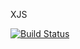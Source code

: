 XJS

[![Build Status](https://travis-ci.org/xjsframework/xjs.svg?branch=PLG-99)](https://travis-ci.org/xjsframework/xjs)
